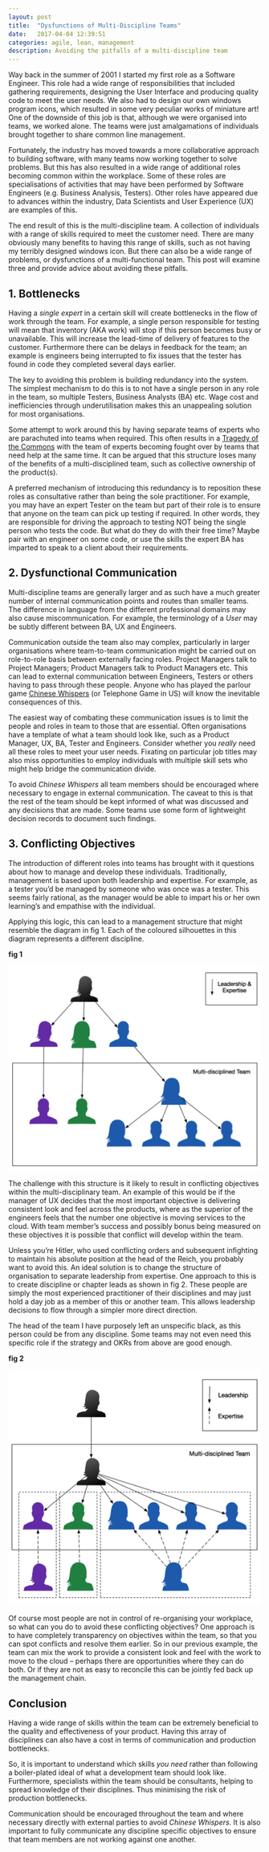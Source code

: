 ```yaml
---
layout: post
title:  "Dysfunctions of Multi-Discipline Teams"
date:   2017-04-04 12:39:51
categories: agile, lean, management
description: Avoiding the pitfalls of a multi-discipline team
---
```


Way back in the summer of 2001 I started my first role as a Software Engineer.  This role had a wide range of responsibilities that included gathering requirements, designing the User Interface and producing quality code to meet the user needs. We also had to design our own windows program icons, which resulted in some very peculiar works of miniature art!
One of the downside of this job is that, although we were organised into teams, we worked alone.  The teams were just amalgamations of individuals brought together to share common line management.

Fortunately, the industry has moved towards a more collaborative approach to building software, with many teams now working together to solve problems.  But this has also resulted in a wide range of additional roles becoming common within the workplace.  Some of these roles are specialisations of activities that may have been performed by Software Engineers (e.g. Business Analysis, Testers). Other roles have appeared due to advances within the industry, Data Scientists and User Experience (UX) are examples of this.

The end result of this is the multi-discipline team. A collection of individuals with a range of skills required to meet the customer need. There are many obviously many benefits to having this range of skills, such as not having my terribly designed windows icon. But there can also be a wide range of problems, or dysfunctions of a multi-functional team. This post will examine three and provide advice about avoiding these pitfalls.

## 1. Bottlenecks

Having a _single expert_ in a certain skill will create bottlenecks in the flow of work through the team.  For example, a single person responsible for testing will mean that inventory (AKA work) will stop if this person becomes busy or unavailable.  This will increase the lead-time of delivery of features to the customer.  Furthermore there can be delays in feedback for the team; an example is engineers being interrupted to fix issues that the tester has found in code they completed several days earlier.

The key to avoiding this problem is building redundancy into the system.  The simplest mechanism to do this is to not have a single person in any role in the team, so multiple Testers, Business Analysts (BA) etc.  Wage cost and inefficiencies through underutilisation makes this an unappealing solution for most organisations.  

Some attempt to work around this by having separate teams of experts who are parachuted into teams when required.  This often results in a [Tragedy of the Commons](https://en.wikipedia.org/wiki/Tragedy_of_the_commons) with the team of experts becoming fought over by teams that need help at the same time.  It can be argued that this structure loses many of the benefits of a multi-disciplined team, such as collective ownership of the product(s).

A preferred mechanism of introducing this redundancy is to reposition these roles as consultative rather than being the sole practitioner.  For example, you may have an expert Tester on the team but part of their role is to ensure that anyone on the team can pick up testing if required.  In other words, they are responsible for driving the approach to testing NOT being the single person who tests the code.  But what do they do with their free time?  Maybe pair with an engineer on some code, or use the skills the expert BA has imparted to speak to a client about their requirements.


## 2. Dysfunctional Communication

Multi-discipline teams are generally larger and as such have a much greater number of internal communication points and routes than smaller teams.  The difference in language from the different professional domains may also cause miscommunication.  For example, the terminology of a _User_ may be subtly different between BA, UX and Engineers.

Communication outside the team also may complex, particularly in larger organisations where team-to-team communication might be carried out on role-to-role basis between externally facing roles.  Project Managers talk to Project Managers; Product Managers talk to Product Managers etc.  This can lead to external communication between Engineers, Testers or others having to pass through these people.  Anyone who has played the parlour game [Chinese Whispers](https://en.wikipedia.org/wiki/Chinese_whispers) (or Telephone Game in US) will know the inevitable consequences of this.

The easiest way of combating these communication issues is to limit the people and roles in team to those that are essential.  Often organisations have a template of what a team should look like, such as a Product Manager, UX, BA, Tester and Engineers.  Consider whether you _really_ need all these roles to meet your user needs.  Fixating on particular job titles may also miss opportunities to employ individuals with multiple skill sets who might help bridge the communication divide.

To avoid _Chinese Whispers_ all team members should be encouraged where necessary to engage in external communication.  The caveat to this is that the rest of the team should be kept informed of what was discussed and any decisions that are made.  Some teams use some form of lightweight decision records to document such findings. 

## 3. Conflicting Objectives

The introduction of different roles into teams has brought with it questions about how to manage and develop these individuals.  Traditionally, management is based upon both leadership and expertise.  For example, as a tester you’d be managed by someone who was once was a tester.  This seems fairly rational, as the manager would be able to impart his or her own learning’s and empathise with the individual.

Applying this logic, this can lead to a management structure that might resemble the diagram in fig 1. Each of the coloured silhouettes in this diagram represents a different discipline.

**fig 1**

![Fig 1](/images/dysfunctions1.png)

The challenge with this structure is it likely to result in conflicting objectives within the multi-disciplinary team.  An example of this would be if the manager of UX decides that the most important objective is delivering consistent look and feel across the products, where as the superior of the engineers feels that the number one objective is moving services to the cloud.  With team member’s success and possibly bonus being measured on these objectives it is possible that conflict will develop within the team. 

Unless you’re Hitler, who used conflicting orders and subsequent infighting to maintain his absolute position at the head of the Reich, you probably want to avoid this.  An ideal solution is to change the structure of organisation to separate leadership from expertise.  One approach to this is to create discipline or chapter leads as shown in fig 2.  These people are simply the most experienced practitioner of their disciplines and may just hold a day job as a member of this or another team.  This allows leadership decisions to flow through a simpler more direct direction.  

The head of the team I have purposely left an unspecific black, as this person could be from any discipline.  Some teams may not even need this specific role if the strategy and OKRs from above are good enough.

**fig 2**

![Fig 2](/images/dysfunctions2.png)

Of course most people are not in control of re-organising your workplace, so what can you do to avoid these conflicting objectives?  One approach is to have completely transparency on objectives within the team, so that you can spot conflicts and resolve them earlier.  So in our previous example, the team can mix the work to provide a consistent look and feel with the work to move to the cloud – perhaps there are opportunities where they can do both.  Or if they are not as easy to reconcile this can be jointly fed back up the management chain.

## Conclusion

Having a wide range of skills within the team can be extremely beneficial to the quality and effectiveness of your product. Having this array of disciplines can also have a cost in terms of communication and production bottlenecks.  

So, it is important to understand which skills _you need_ rather than following a boiler-plated ideal of what a development team should look like.  Furthermore, specialists within the team should be consultants, helping to spread knowledge of their disciplines.  Thus minimising the risk of production bottlenecks. 

Communication should be encouraged throughout the team and where necessary directly with external parties to avoid _Chinese Whispers_.  It is also important to fully communicate any discipline specific objectives to ensure that team members are not working against one another. 
